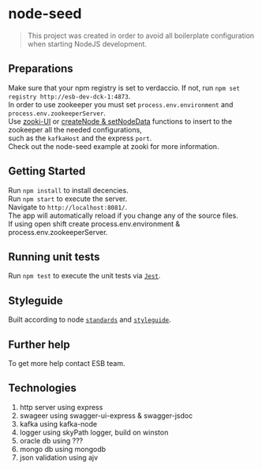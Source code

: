 node-seed
===============

<blockquote>
This project was created in order to avoid all boilerplate configuration when starting NodeJS development.
</blockquote>

## Preparations
Make sure that your npm registry is set to verdaccio. If not, run `npm set registry http://esb-dev-dck-1:4873`.
<br/>
In order to use zookeeper you must set `process.env.environment` and `process.env.zookeeperServer`. 
<br/>
Use [zooki-UI](http://zooki-skp.app.osft/) or [createNode & setNodeData](https://bitbucket.app.iaf/projects/SP/repos/skp-zookeeper-node-access/browse) functions to insert to the zookeeper all the needed configurations,
<br/>
such as the `kafkaHost` and the express `port`.
<br/>
Check out the node-seed example at zooki for more information.

## Getting Started
Run `npm install` to install decencies.
<br/>
Run `npm start` to execute the server.
<br/>
Navigate to `http://localhost:8081/`.
<br/>
The app will automatically reload if you change any of the source files.
<br/>
If using open shift create process.env.environment & process.env.zookeeperServer.
<br/>
## Running unit tests

Run `npm test` to execute the unit tests via [`Jest`](https://confluence.app.iaf/display/MP/Jest).

## Styleguide

Built according to node [`standards`](https://confluence.app.iaf/pages/viewpage.action?pageId=40502350) and [`styleguide`](https://bitbucket.app.iaf/projects/MP/repos/styleguides/browse/node/node-styleguide.md).

## Further help

To get more help contact ESB team.

## Technologies
1. http server using express 
2. swageer using swagger-ui-express & swagger-jsdoc
3. kafka using kafka-node
4. logger using skyPath logger, build on winston
5. oracle db using ???
6. mongo db using mongodb
7. json validation using ajv